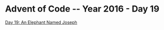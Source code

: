 # Advent of Code -- Year 2016 - Day 19

[Day 19: An Elephant Named Joseph](https://adventofcode.com/2016/day/19)
